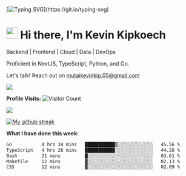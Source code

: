 
[![Typing SVG](https://readme-typing-svg.herokuapp.com?font=Courier+new&color=%23808080&size=40&width=800&duration=6969&lines=Welcome+to+my+profile!)](https://git.io/typing-svg)
# <img src="https://raw.githubusercontent.com/iampavangandhi/iampavangandhi/master/gifs/Hi.gif" width="30px"> Hi there, I'm Kevin Kipkoech

Backend | Frontend | Cloud | Data | DevOps

Proficient in NextJS, TypeScript, Python, and Go. 

Let's talk! Reach out on mutaikevinkip.05@gmail.com 

[![](https://img.shields.io/badge/linkedin-%230077B5.svg?style=for-the-badge&logo=linkedin)](https://www.linkedin.com/in/kevin-kipkoech-651a15108)


**Profile Visits:**
![Visitor Count](https://profile-counter.glitch.me/KevinKipkoechMutai/count.svg)

<img src="https://github-readme-stats.vercel.app/api/top-langs?username=KevinKipkoechMutai&layout=compact&theme=blue-green"/>

[![My github streak](https://github-readme-streak-stats.herokuapp.com/?user=KevinKipkoechMutai&theme=blue-green)](https://github.com/KevinKIpkoechMutai/github-readme-streak-stats)


**What I have done this week:**
<!--START_SECTION:waka-->

```txt
Go           4 hrs 34 mins   ███████████▒░░░░░░░░░░░░░   45.56 %
TypeScript   4 hrs 26 mins   ███████████░░░░░░░░░░░░░░   44.28 %
Bash         21 mins         █░░░░░░░░░░░░░░░░░░░░░░░░   03.61 %
Makefile     12 mins         ▓░░░░░░░░░░░░░░░░░░░░░░░░   02.13 %
CSS          12 mins         ▓░░░░░░░░░░░░░░░░░░░░░░░░   02.09 %
```

<!--END_SECTION:waka-->

